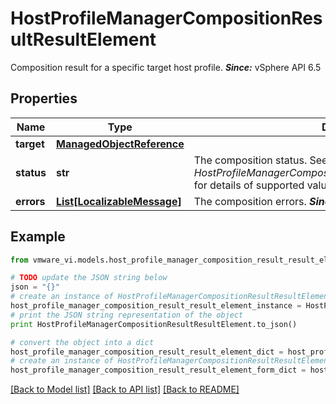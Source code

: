 # HostProfileManagerCompositionResultResultElement

Composition result for a specific target host profile.  ***Since:*** vSphere API 6.5 

## Properties
Name | Type | Description | Notes
------------ | ------------- | ------------- | -------------
**target** | [**ManagedObjectReference**](ManagedObjectReference.md) |  | 
**status** | **str** | The composition status.  See *HostProfileManagerCompositionResultResultElementStatus_enum* for details of supported values.  ***Since:*** vSphere API 6.5  | 
**errors** | [**List[LocalizableMessage]**](LocalizableMessage.md) | The composition errors.  ***Since:*** vSphere API 6.5  | [optional] 

## Example

```python
from vmware_vi.models.host_profile_manager_composition_result_result_element import HostProfileManagerCompositionResultResultElement

# TODO update the JSON string below
json = "{}"
# create an instance of HostProfileManagerCompositionResultResultElement from a JSON string
host_profile_manager_composition_result_result_element_instance = HostProfileManagerCompositionResultResultElement.from_json(json)
# print the JSON string representation of the object
print HostProfileManagerCompositionResultResultElement.to_json()

# convert the object into a dict
host_profile_manager_composition_result_result_element_dict = host_profile_manager_composition_result_result_element_instance.to_dict()
# create an instance of HostProfileManagerCompositionResultResultElement from a dict
host_profile_manager_composition_result_result_element_form_dict = host_profile_manager_composition_result_result_element.from_dict(host_profile_manager_composition_result_result_element_dict)
```
[[Back to Model list]](../README.md#documentation-for-models) [[Back to API list]](../README.md#documentation-for-api-endpoints) [[Back to README]](../README.md)


